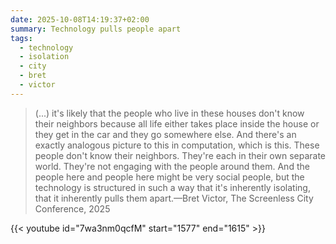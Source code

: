 ```yaml
---
date: 2025-10-08T14:19:37+02:00
summary: Technology pulls people apart
tags:
  - technology
  - isolation
  - city
  - bret
  - victor
---
```

> (...) it's likely that the people who live in these houses don't know their neighbors because all life either takes place inside the house or they get in the car and they go somewhere else. And there's an exactly analogous picture to this in computation, which is this. These people don't know their neighbors. They're each in their own separate world. They're not engaging with the people around them. And the people here and people here might be very social people, but the technology is structured in such a way that it's inherently isolating, that it inherently pulls them apart.—Bret Victor, The Screenless City Conference, 2025

{{< youtube id="7wa3nm0qcfM" start="1577" end="1615" >}}